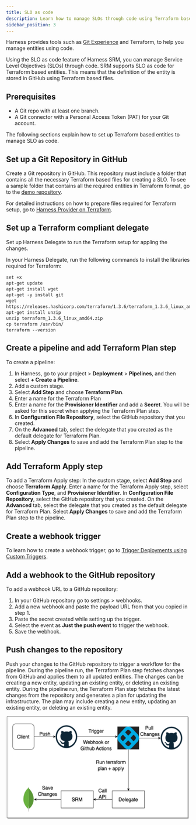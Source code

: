 ```yaml
---
title: SLO as code
description: Learn how to manage SLOs through code using Terraform based entities.
sidebar_position: 3
---
```


Harness provides tools such as [Git Experience](https://developer.harness.io/docs/platform/git-experience/git-experience-overview/) and Terraform, to help you manage entities using code. 

Using the SLO as code feature of Harness SRM, you can manage Service Level Objectives (SLOs) through code. SRM supports SLO as code for Terraform based entities. This means that the definition of the entity is stored in GitHub using Terraform based files.


## Prerequisites

- A Git repo with at least one branch.​
- A Git connector with a Personal Access Token (PAT) for your Git account.​

The following sections explain how to set up Terraform based entities to manage SLO as code.


## Set up a Git Repository in GitHub

Create a Git repository in GitHub. This repository must include a folder that contains all the necessary Terraform based files for creating a SLO. To see a sample folder that contains all the required entities in Terraform format, go to the [demo repository](https://github.com/deepakchhikara66/demo/tree/harness/harness/slo).

For detailed instructions on how to prepare files required for Terraform setup, go to [Harness Provider on Terraform](https://registry.terraform.io/providers/harness/harness/latest/docs). 


## Set up a Terraform compliant delegate

Set up Harness Delegate to run the Terraform setup for appling the changes.

In your Harness Delegate, run the following commands to install the libraries required for Terraform:

```
set +x
apt-get update
apt-get install wget
apt-get -y install git
wget https://releases.hashicorp.com/terraform/1.3.6/terraform_1.3.6_linux_amd64.zip 
apt-get install unzip
unzip terraform_1.3.6_linux_amd64.zip
cp terraform /usr/bin/
terraform --version
```


## Create a pipeline and add Terraform Plan step

To create a pipeline:

1. In Harness, go to your project > **Deployment** > **Pipelines**, and then select **+ Create a Pipeline**.
2. Add a custom stage.
3. Select **Add Step** and choose **Terraform Plan**.
4. Enter a name for the Terraform Plan
5. Enter a name for the **Provisioner Identifier** and add a **Secret**. 
   You will be asked for this secret when applying the Terraform Plan step.
6. In **Configuration File Repository**, select the GitHub repository that you created.
7. On the **Advanced** tab, select the delegate that you created as the default delegate for Terraform Plan.
8. Select **Apply Changes** to save and add the Terraform Plan step to the pipeline.


## Add Terraform Apply step

To add a Terraform Apply step:
In the custom stage, select **Add Step** and choose **Terraform Apply**.
Enter a name for the Terraform Apply step, select **Configuration Type**, and **Provisioner Identifier**.
In **Configuration File Repository**, select the GitHub repository that you created.
On the **Advanced** tab, select the delegate that you created as the default delegate for Terraform Plan.
Select **Apply Changes** to save and add the Terraform Plan step to the pipeline.

## Create a webhook trigger
To learn how to create a webhook trigger, go to [Trigger Deployments using Custom Triggers](https://developer.harness.io/docs/platform/triggers/trigger-deployments-using-custom-triggers/).


## Add a webhook to the GitHub repository

To add a webhook URL to a GitHub repository:

1. In your GitHub repository go to settings > webhooks.
2. Add a new webhook and paste the payload URL from that you copied in step 1.
3. Paste the secret created while setting up the trigger.
4. Select the event as **Just the push event** to trigger the webhook.
5. Save the webhook.
 

## Push changes to the repository

Push your changes to the GitHub repository to trigger a workflow for the pipeline. During the pipeline run, the Terraform Plan step fetches changes from GitHub and applies them to all updated entities. The changes can be creating a new entity, updating an existing entity, or deleting an existing entity. During the pipeline run, the Terraform Plan step fetches the latest changes from the repository and generates a plan for updating the infrastructure. The plan may include creating a new entity, updating an existing entity, or deleting an existing entity. 

![Push Terraform changes to repo](./static/terraform-push-changes.png)

